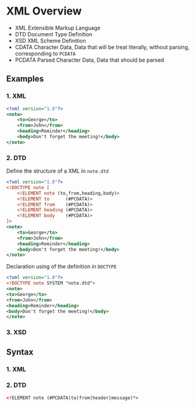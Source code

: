 # XML Overview

- XML Extensible Markup Language
- DTD Document Type Definition
- XSD XML Scheme Definition
- CDATA Character Data, Data that will be treat literally, without parsing, corresponding to `PCDATA`
- PCDATA Parsed Character Data, Data that should be parsed

## Examples

### 1. XML

```xml
<?xml version="1.0"?>
<note>
    <to>George</to>
    <from>John</from>
    <heading>Reminder</heading>
    <body>Don't forget the meeting!</body>
</note> 
```

### 2. DTD

Define the structure of a XML in `note.dtd`

```xml
<?xml version="1.0"?>
<!DOCTYPE note [
    <!ELEMENT note (to,from,heading,body)>
    <!ELEMENT to      (#PCDATA)>
    <!ELEMENT from    (#PCDATA)>
    <!ELEMENT heading (#PCDATA)>
    <!ELEMENT body    (#PCDATA)>
]>
<note>
    <to>George</to>
    <from>John</from>
    <heading>Reminder</heading>
    <body>Don't forget the meeting!</body>
</note>
```

Declaration using of the definition in `DOCTYPE`

```xml
<?xml version="1.0"?>
<!DOCTYPE note SYSTEM "note.dtd">
<note>
<to>George</to>
<from>John</from>
<heading>Reminder</heading>
<body>Don't forget the meeting!</body>
</note> 
```

### 3. XSD

## Syntax

### 1. XML

### 2. DTD

```xml
<!ELEMENT note (#PCDATA|to|from|header|message)*>
```


